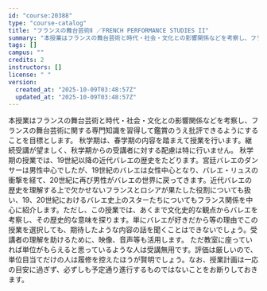 ```yaml
---
id: "course:20388"
type: "course-catalog"
title: "フランスの舞台芸術Ⅱ ／FRENCH PERFORMANCE STUDIES II"
summary: "本授業はフランスの舞台芸術と時代・社会・文化との影響関係などを考察し、フランスの舞台芸術に関する専門知識を習得して鑑賞のうえ批評できるようにすることを目標とします。 秋学期は、春学期の内容を踏まえて授業を行います。継続受講が望ましく、秋学期…"
tags: []
campus: ""
credits: 2
instructors: []
license: " "
version:
  created_at: "2025-10-09T03:48:57Z"
  updated_at: "2025-10-09T03:48:57Z"
---
```


本授業はフランスの舞台芸術と時代・社会・文化との影響関係などを考察し、フランスの舞台芸術に関する専門知識を習得して鑑賞のうえ批評できるようにすることを目標とします。 秋学期は、春学期の内容を踏まえて授業を行います。継続受講が望ましく、秋学期からの受講者に対する配慮は特に行いません。 秋学期の授業では、19世紀以降の近代バレエの歴史をたどります。宮廷バレエのダンサーは男性中心でしたが、19世紀のバレエは女性中心となり、バレエ・リュスの衝撃を経て、20世紀に再び男性がバレエの世界に戻ってきます。近代バレエの歴史を理解する上で欠かせないフランスとロシアが果たした役割についても扱い、19、20世紀におけるバレエ史上のスターたちについてもフランス関係を中心に紹介します。ただし、この授業では、あくまで文化史的な観点からバレエを考察し、その歴史的な意味を探ります。単にバレエが好きだから等の理由でこの授業を選択しても、期待したような内容の話を聞くことはできないでしょう。受講者の理解を助けるために、映像、音声等も活用します。 ただ教室に座っていれば単位がもらえると思っているような人は受講無用です。評価は厳しいので、単位目当てだけの人は履修を控えたほうが賢明でしょう。なお、授業計画は一応の目安に過ぎず、必ずしも予定通り進行するものではないことをお断りしておきます。
